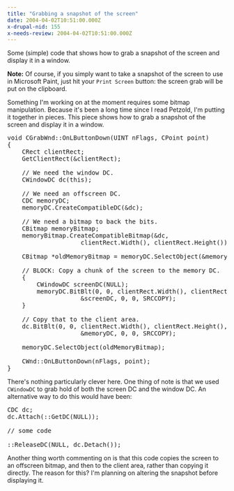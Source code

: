 ```yaml
---
title: "Grabbing a snapshot of the screen"
date: 2004-04-02T10:51:00.000Z
x-drupal-nid: 155
x-needs-review: 2004-04-02T10:51:00.000Z
---
```

Some (simple) code that shows how to grab a snapshot of the screen and display it in a window.

**Note:** Of course, if you simply want to take a snapshot of the screen to use in Microsoft Paint, just hit your `Print Screen` button: the screen grab will be put on the clipboard.

Something I'm working on at the moment requires some bitmap manipulation. Because it's been a long time since I read Petzold, I'm putting it together in pieces. This piece shows how to grab a snapshot of the screen and display it in a window.

<pre>void CGrabWnd::OnLButtonDown(UINT nFlags, CPoint point)
{
    CRect clientRect;
    GetClientRect(&clientRect);

    // We need the window DC.
    CWindowDC dc(this);

    // We need an offscreen DC.
    CDC memoryDC;
    memoryDC.CreateCompatibleDC(&dc);

    // We need a bitmap to back the bits.
    CBitmap memoryBitmap;
    memoryBitmap.CreateCompatibleBitmap(&dc,
                    clientRect.Width(), clientRect.Height());

    CBitmap *oldMemoryBitmap = memoryDC.SelectObject(&memoryBitmap);

    // BLOCK: Copy a chunk of the screen to the memory DC.
    {
        CWindowDC screenDC(NULL);
        memoryDC.BitBlt(0, 0, clientRect.Width(), clientRect.Height(),
                    &screenDC, 0, 0, SRCCOPY);
    }

    // Copy that to the client area.
    dc.BitBlt(0, 0, clientRect.Width(), clientRect.Height(),
                    &memoryDC, 0, 0, SRCCOPY);

    memoryDC.SelectObject(oldMemoryBitmap);

    CWnd::OnLButtonDown(nFlags, point);
}</pre>

There's nothing particularly clever here. One thing of note is that we used `CWindowDC` to grab hold of both the screen DC and the window DC. An alternative way to do this would have been:

<pre>CDC dc;
dc.Attach(::GetDC(NULL));

// some code

::ReleaseDC(NULL, dc.Detach());</pre>

Another thing worth commenting on is that this code copies the screen to an offscreen bitmap, and then to the client area, rather than copying it directly. The reason for this? I'm planning on altering the snapshot before displaying it.